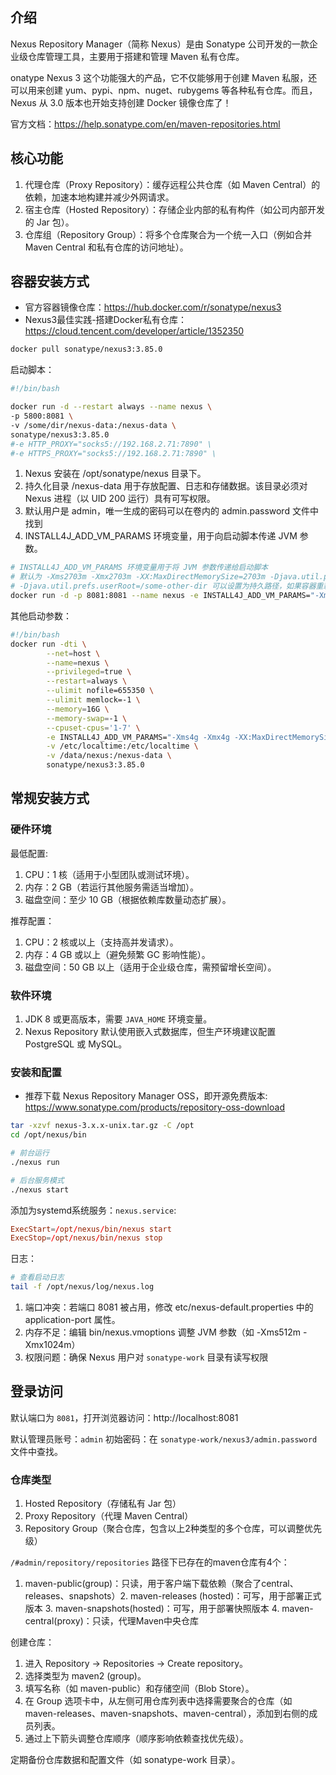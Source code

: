 ## 介绍

Nexus Repository Manager（简称 Nexus）是由 Sonatype 公司开发的一款企业级仓库管理工具，主要用于搭建和管理 Maven 私有仓库。

onatype Nexus 3 这个功能强大的产品，它不仅能够用于创建 Maven 私服，还可以用来创建 yum、pypi、npm、nuget、rubygems 等各种私有仓库。而且，Nexus 从 3.0 版本也开始支持创建 Docker 镜像仓库了！

官方文档：https://help.sonatype.com/en/maven-repositories.html


## 核心功能

1. 代理仓库（Proxy Repository）：缓存远程公共仓库（如 Maven Central）的依赖，加速本地构建并减少外网请求。
2. 宿主仓库（Hosted Repository）：存储企业内部的私有构件（如公司内部开发的 Jar 包）。
3. 仓库组（Repository Group）：将多个仓库聚合为一个统一入口（例如合并 Maven Central 和私有仓库的访问地址）。


## 容器安装方式

- 官方容器镜像仓库：https://hub.docker.com/r/sonatype/nexus3
- Nexus3最佳实践-搭建Docker私有仓库：https://cloud.tencent.com/developer/article/1352350

```bash
docker pull sonatype/nexus3:3.85.0
```

启动脚本：

```bash
#!/bin/bash

docker run -d --restart always --name nexus \
-p 5800:8081 \
-v /some/dir/nexus-data:/nexus-data \
sonatype/nexus3:3.85.0
#-e HTTP_PROXY="socks5://192.168.2.71:7890" \
#-e HTTPS_PROXY="socks5://192.168.2.71:7890" \
```

1. Nexus 安装在 /opt/sonatype/nexus 目录下。
2. 持久化目录 /nexus-data 用于存放配置、日志和存储数据。该目录必须对 Nexus 进程（以 UID 200 运行）具有可写权限。
3. 默认用户是 admin，唯一生成的密码可以在卷内的 admin.password 文件中找到
4. INSTALL4J_ADD_VM_PARAMS 环境变量，用于向启动脚本传递 JVM 参数。

```bash
# INSTALL4J_ADD_VM_PARAMS 环境变量用于将 JVM 参数传递给启动脚本
# 默认为 -Xms2703m -Xmx2703m -XX:MaxDirectMemorySize=2703m -Djava.util.prefs.userRoot=${NEXUS_DATA}/javaprefs
# -Djava.util.prefs.userRoot=/some-other-dir 可以设置为持久路径，如果容器重新启动，它将保留已安装的 Sonatype Nexus 存储库许可证。
docker run -d -p 8081:8081 --name nexus -e INSTALL4J_ADD_VM_PARAMS="-Xms2703m -Xmx2703m -XX:MaxDirectMemorySize=2703m -Djava.util.prefs.userRoot=/some-other-dir" sonatype/nexus3
```

其他启动参数：

```bash
#!/bin/bash
docker run -dti \
        --net=host \
        --name=nexus \
        --privileged=true \
        --restart=always \
        --ulimit nofile=655350 \
        --ulimit memlock=-1 \
        --memory=16G \
        --memory-swap=-1 \
        --cpuset-cpus='1-7' \
        -e INSTALL4J_ADD_VM_PARAMS="-Xms4g -Xmx4g -XX:MaxDirectMemorySize=8g" \
        -v /etc/localtime:/etc/localtime \
        -v /data/nexus:/nexus-data \
        sonatype/nexus3:3.85.0
```

## 常规安装方式

### 硬件环境

最低配置:
1. CPU：1 核（适用于小型团队或测试环境）。
2. 内存：2 GB（若运行其他服务需适当增加）。
3. 磁盘空间：至少 10 GB（根据依赖库数量动态扩展）。

推荐配置：
1. CPU：2 核或以上（支持高并发请求）。
2. 内存：4 GB 或以上（避免频繁 GC 影响性能）。
3. 磁盘空间：50 GB 以上（适用于企业级仓库，需预留增长空间）。

### 软件环境

1. JDK 8 或更高版本，需要 `JAVA_HOME` 环境变量。
2. Nexus Repository 默认使用嵌入式数据库，但生产环境建议配置 PostgreSQL 或 MySQL。

### 安装和配置

- 推荐下载 Nexus Repository Manager OSS，即开源免费版本: https://www.sonatype.com/products/repository-oss-download

```bash
tar -xzvf nexus-3.x.x-unix.tar.gz -C /opt
cd /opt/nexus/bin

# 前台运行
./nexus run

# 后台服务模式
./nexus start
```

添加为systemd系统服务：`nexus.service`:

```conf
ExecStart=/opt/nexus/bin/nexus start
ExecStop=/opt/nexus/bin/nexus stop
```

日志：

```bash
# 查看启动日志
tail -f /opt/nexus/log/nexus.log
```

1. 端口冲突：若端口 8081 被占用，修改 etc/nexus-default.properties 中的 application-port 属性。
2. 内存不足：编辑 bin/nexus.vmoptions 调整 JVM 参数（如 -Xms512m -Xmx1024m）
3. 权限问题：确保 Nexus 用户对 `sonatype-work` 目录有读写权限


## 登录访问

默认端口为 `8081`，打开浏览器访问：http://localhost:8081

默认管理员账号：`admin`
初始密码：在 `sonatype-work/nexus3/admin.password` 文件中查找。

### 仓库类型

1. Hosted Repository（存储私有 Jar 包）
2. Proxy Repository（代理 Maven Central）
3. Repository Group（聚合仓库，包含以上2种类型的多个仓库，可以调整优先级）

`/#admin/repository/repositories` 路径下已存在的​​maven仓库有4个：

1. ​​maven-public​​ (group)：只读，用于客户端下载依赖（聚合了central、releases、snapshots）
​​2. maven-releases​​ (hosted)：可写，用于部署正式版本
​​3. maven-snapshots​​ (hosted)：可写，用于部署快照版本
​​4. maven-central​​ (proxy)：只读，代理Maven中央仓库

创建仓库：
1. 进入 Repository → Repositories → Create repository。
2. 选择类型为 maven2 (group)。
3. 填写名称（如 maven-public）和存储空间（Blob Store）。
4. 在 Group 选项卡中，从左侧可用仓库列表中选择需要聚合的仓库（如 maven-releases、maven-snapshots、maven-central），添加到右侧的成员列表。
5. 通过上下箭头调整仓库顺序（顺序影响依赖查找优先级）。

定期备份仓库数据和配置文件（如 sonatype-work 目录）。
